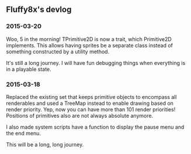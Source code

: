 ## Fluffy8x's devlog

### 2015-03-20

Woo, 5 in the morning!
TPrimitive2D is now a trait, which Primitive2D implements. This allows
having sprites be a separate class instead of something constructed
by a utility method.

It's still a long journey. I will have fun debugging things when everything
is in a playable state.

### 2015-03-18

Replaced the existing set that keeps primitive objects to encompass
all renderables and used a TreeMap instead to enable drawing based on
render priority. Yep, now you can have more than 101 render priorities!
Positions of primitives also are not always absolute anymore.

I also made system scripts have a function to display the pause menu
and the end menu.

This will be a long, long journey.